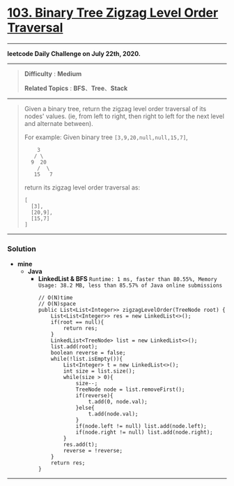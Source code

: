 # [103. Binary Tree Zigzag Level Order Traversal](https://leetcode.com/problems/binary-tree-zigzag-level-order-traversal/)

---

**leetcode Daily Challenge on July 22th, 2020.**

---

> **Difficulty** : **Medium**
>
> **Related Topics** : **BFS**、**Tree**、**Stack**

---

> Given a binary tree, return the zigzag level order traversal of its nodes' values. (ie, from left to right, then right to left for the next level and alternate between).
> 
> For example:
> Given binary tree `[3,9,20,null,null,15,7]`,
> ```
>     3
>    / \
>   9  20
>     /  \
>    15   7
> ```
> return its zigzag level order traversal as:
> ```
> [
>   [3],
>   [20,9],
>   [15,7]
> ]
> ```

---

### Solution
* **mine**
  * **Java**
    * **LinkedList & BFS** `Runtime: 1 ms, faster than 80.55%, Memory Usage: 38.2 MB, less than 85.57% of Java online submissions`
      ```
      // O(N)time
      // O(N)space
      public List<List<Integer>> zigzagLevelOrder(TreeNode root) {
          List<List<Integer>> res = new LinkedList<>();
          if(root == null){
              return res;
          }
          LinkedList<TreeNode> list = new LinkedList<>();
          list.add(root);
          boolean reverse = false;
          while(!list.isEmpty()){
              List<Integer> t = new LinkedList<>();
              int size = list.size();
              while(size > 0){
                  size--;
                  TreeNode node = list.removeFirst();
                  if(reverse){
                      t.add(0, node.val);
                  }else{
                      t.add(node.val);
                  }
                  if(node.left != null) list.add(node.left);
                  if(node.right != null) list.add(node.right);
              }
              res.add(t);
              reverse = !reverse;
          }
          return res;
      }
      ```

---
